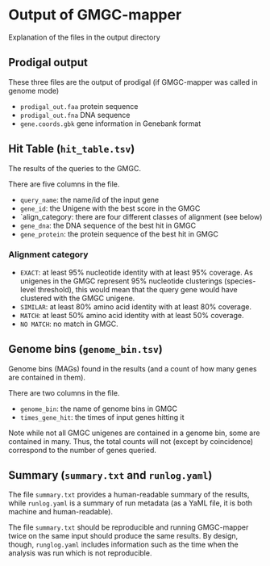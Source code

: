 # Output of GMGC-mapper

Explanation of the files in the output directory

## Prodigal output

These three files are the output of prodigal (if GMGC-mapper was called in
genome mode)

- `prodigal_out.faa` protein sequence
- `prodigal_out.fna` DNA sequence
- `gene.coords.gbk` gene information in Genebank format


## Hit Table (`hit_table.tsv`)

The results of the queries to the GMGC.

There are five columns in the file.

- `query_name`: the name/id of the input gene
- `gene_id`: the Unigene with the best score in the GMGC
- `align_category: there are four different classes of alignment (see below)
- `gene_dna`: the DNA sequence of the best hit in GMGC
- `gene_protein`: the protein sequence of the best hit in GMGC

### Alignment category

- `EXACT`: at least 95% nucleotide identity with at least 95% coverage. As
   unigenes in the GMGC represent 95% nucleotide clusterings (species-level
   threshold), this would mean that the query gene would have clustered with
   the GMGC unigene.
- `SIMILAR`: at least 80% amino acid identity with at least 80% coverage.
- `MATCH`: at least 50% amino acid identity with at least 50% coverage.
- `NO MATCH`: no match in GMGC.


## Genome bins (`genome_bin.tsv`)

Genome bins (MAGs) found in the results (and a count of how many genes are
contained in them).

There are two columns in the file.

- `genome_bin`: the name of genome bins in GMGC
- `times_gene_hit`: the times of input genes hitting it 

Note while not all GMGC unigenes are contained in a genome bin, some are
contained in many. Thus, the total counts will not (except by coincidence)
correspond to the number of genes queried.

## Summary (`summary.txt` and `runlog.yaml`)

The file `summary.txt` provides a human-readable summary of the results, while
`runlog.yaml` is a summary of run metadata (as a YaML file, it is both machine
and human-readable).

The file `summary.txt` should be reproducible and running GMGC-mapper twice on
the same input should produce the same results. By design, though,
`runglog.yaml` includes information such as the time when the analysis was run
which is not reproducible.

